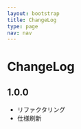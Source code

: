 ```yaml
---
layout: bootstrap
title: ChangeLog
type: page
nav: nav
---
```


# ChangeLog

## 1.0.0

* リファクタリング
* 仕様刷新
